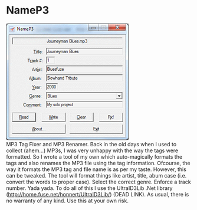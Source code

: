 # NameP3
![Screenshot](screenshot.gif)  
MP3 Tag Fixer and MP3 Renamer.
Back in the old days when I used to collect (ahem...) MP3s, I was very unhappy with the way the tags were formatted. So I wrote a tool of my own which auto-magically formats the tags and also renames the MP3 file using the tag information. Ofcourse, the way it formats the MP3 tag and file name is as per my taste. However, this can be tweaked. The tool will format things like artist, title, abum case (i.e. convert the words to proper case). Select the correct genre. Enforce a track number. Yada yada. To do all of this I use the UltraID3Lib .Net library (http://home.fuse.net/honnert/UltraID3Lib/) (DEAD LINK). As usual, there is no warranty of any kind. Use this at your own risk.
